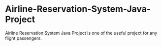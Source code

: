 # Airline-Reservation-System-Java-Project
Airline Reservation System Java Project is one of the useful project for any flight passengers.
